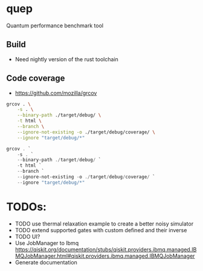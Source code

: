 # quep
Quantum performance benchmark tool

## Build
* Need nightly version of the rust toolchain

## Code coverage
* https://github.com/mozilla/grcov
```bash
grcov . \
    -s . \
    --binary-path ./target/debug/ \
    -t html \
    --branch \
    --ignore-not-existing -o ./target/debug/coverage/ \
    --ignore "target/debug/*"
```


```powershell
grcov . `
    -s . `
    --binary-path ./target/debug/ `
    -t html `
    --branch `
    --ignore-not-existing -o ./target/debug/coverage/ `
    --ignore "target/debug/*"
```

# TODOs:
* TODO use thermal relaxation example to create a better noisy simulator
* TODO extend supported gates with custom defined and their inverse
* TODO UI?
* Use JobManager to Ibmq https://qiskit.org/documentation/stubs/qiskit.providers.ibmq.managed.IBMQJobManager.html#qiskit.providers.ibmq.managed.IBMQJobManager
* Generate documentation
